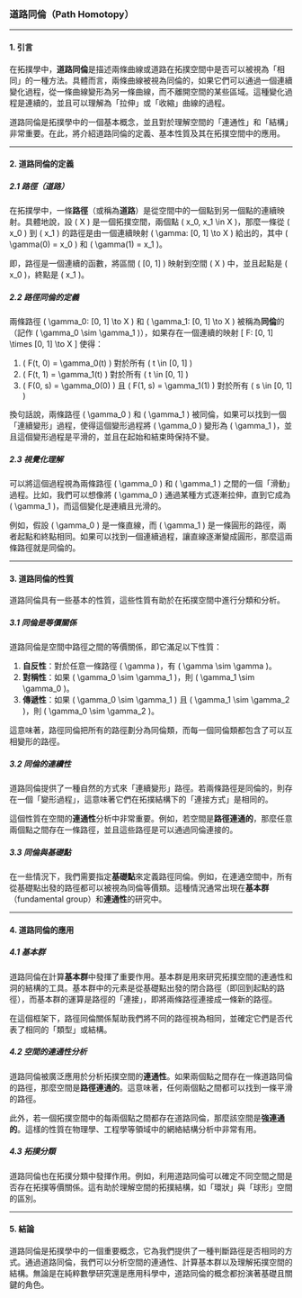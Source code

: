 ### 道路同倫（Path Homotopy）

---

#### 1. 引言

在拓撲學中，**道路同倫**是描述兩條曲線或道路在拓撲空間中是否可以被視為「相同」的一種方法。具體而言，兩條曲線被視為同倫的，如果它們可以通過一個連續變化過程，從一條曲線變形為另一條曲線，而不離開空間的某些區域。這種變化過程是連續的，並且可以理解為「拉伸」或「收縮」曲線的過程。

道路同倫是拓撲學中的一個基本概念，並且對於理解空間的「連通性」和「結構」非常重要。在此，將介紹道路同倫的定義、基本性質及其在拓撲空間中的應用。

---

#### 2. 道路同倫的定義

##### 2.1 路徑（道路）

在拓撲學中，一條**路徑**（或稱為**道路**）是從空間中的一個點到另一個點的連續映射。具體地說，設 \( X \) 是一個拓撲空間，兩個點 \( x_0, x_1 \in X \)，那麼一條從 \( x_0 \) 到 \( x_1 \) 的路徑是由一個連續映射 \( \gamma: [0, 1] \to X \) 給出的，其中 \( \gamma(0) = x_0 \) 和 \( \gamma(1) = x_1 \)。

即，路徑是一個連續的函數，將區間 \( [0, 1] \) 映射到空間 \( X \) 中，並且起點是 \( x_0 \)，終點是 \( x_1 \)。

##### 2.2 路徑同倫的定義

兩條路徑 \( \gamma_0: [0, 1] \to X \) 和 \( \gamma_1: [0, 1] \to X \) 被稱為**同倫**的（記作 \( \gamma_0 \sim \gamma_1 \)），如果存在一個連續的映射
\[
F: [0, 1] \times [0, 1] \to X
\]
使得：
1. \( F(t, 0) = \gamma_0(t) \) 對於所有 \( t \in [0, 1] \)
2. \( F(t, 1) = \gamma_1(t) \) 對於所有 \( t \in [0, 1] \)
3. \( F(0, s) = \gamma_0(0) \) 且 \( F(1, s) = \gamma_1(1) \) 對於所有 \( s \in [0, 1] \)

換句話說，兩條路徑 \( \gamma_0 \) 和 \( \gamma_1 \) 被同倫，如果可以找到一個「連續變形」過程，使得這個變形過程將 \( \gamma_0 \) 變形為 \( \gamma_1 \)，並且這個變形過程是平滑的，並且在起始和結束時保持不變。

##### 2.3 視覺化理解

可以將這個過程視為兩條路徑 \( \gamma_0 \) 和 \( \gamma_1 \) 之間的一個「滑動」過程。比如，我們可以想像將 \( \gamma_0 \) 通過某種方式逐漸拉伸，直到它成為 \( \gamma_1 \)，而這個變化是連續且光滑的。

例如，假設 \( \gamma_0 \) 是一條直線，而 \( \gamma_1 \) 是一條圓形的路徑，兩者起點和終點相同。如果可以找到一個連續過程，讓直線逐漸變成圓形，那麼這兩條路徑就是同倫的。

---

#### 3. 道路同倫的性質

道路同倫具有一些基本的性質，這些性質有助於在拓撲空間中進行分類和分析。

##### 3.1 同倫是等價關係

道路同倫是空間中路徑之間的等價關係，即它滿足以下性質：

1. **自反性**：對於任意一條路徑 \( \gamma \)，有 \( \gamma \sim \gamma \)。
2. **對稱性**：如果 \( \gamma_0 \sim \gamma_1 \)，則 \( \gamma_1 \sim \gamma_0 \)。
3. **傳遞性**：如果 \( \gamma_0 \sim \gamma_1 \) 且 \( \gamma_1 \sim \gamma_2 \)，則 \( \gamma_0 \sim \gamma_2 \)。

這意味著，路徑同倫把所有的路徑劃分為同倫類，而每一個同倫類都包含了可以互相變形的路徑。

##### 3.2 同倫的連續性

道路同倫提供了一種自然的方式來「連續變形」路徑。若兩條路徑是同倫的，則存在一個「變形過程」，這意味著它們在拓撲結構下的「連接方式」是相同的。

這個性質在空間的**連通性**分析中非常重要。例如，若空間是**路徑連通的**，那麼任意兩個點之間存在一條路徑，並且這些路徑是可以通過同倫連接的。

##### 3.3 同倫與基礎點

在一些情況下，我們需要指定**基礎點**來定義路徑同倫。例如，在連通空間中，所有從基礎點出發的路徑都可以被視為同倫等價類。這種情況通常出現在**基本群**（fundamental group）和**連通性**的研究中。

---

#### 4. 道路同倫的應用

##### 4.1 基本群

道路同倫在計算**基本群**中發揮了重要作用。基本群是用來研究拓撲空間的連通性和洞的結構的工具。基本群中的元素是從基礎點出發的閉合路徑（即回到起點的路徑），而基本群的運算是路徑的「連接」，即將兩條路徑連接成一條新的路徑。

在這個框架下，路徑同倫關係幫助我們將不同的路徑視為相同，並確定它們是否代表了相同的「類型」或結構。

##### 4.2 空間的連通性分析

道路同倫被廣泛應用於分析拓撲空間的**連通性**。如果兩個點之間存在一條道路同倫的路徑，那麼空間是**路徑連通的**。這意味著，任何兩個點之間都可以找到一條平滑的路徑。

此外，若一個拓撲空間中的每兩個點之間都存在道路同倫，那麼該空間是**強連通的**。這樣的性質在物理學、工程學等領域中的網絡結構分析中非常有用。

##### 4.3 拓撲分類

道路同倫也在拓撲分類中發揮作用。例如，利用道路同倫可以確定不同空間之間是否存在拓撲等價關係。這有助於理解空間的拓撲結構，如「環狀」與「球形」空間的區別。

---

#### 5. 結論

道路同倫是拓撲學中的一個重要概念，它為我們提供了一種判斷路徑是否相同的方式。通過道路同倫，我們可以分析空間的連通性、計算基本群以及理解拓撲空間的結構。無論是在純粹數學研究還是應用科學中，道路同倫的概念都扮演著基礎且關鍵的角色。
